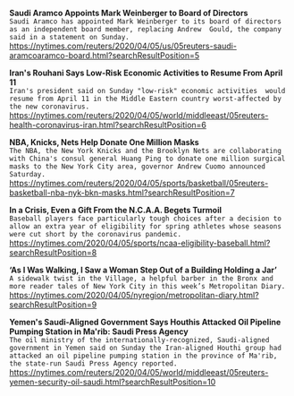 **Saudi Aramco Appoints Mark Weinberger to Board of Directors**\
`Saudi Aramco has appointed Mark Weinberger to its board of directors as an independent board member, replacing Andrew  Gould, the company said in a statement on Sunday. `\
https://nytimes.com/reuters/2020/04/05/us/05reuters-saudi-aramcoaramco-board.html?searchResultPosition=5

**Iran's Rouhani Says Low-Risk Economic Activities to Resume From April 11**\
`Iran's president said on Sunday "low-risk" economic activities  would resume from April 11 in the Middle Eastern country worst-affected by the new coronavirus. `\
https://nytimes.com/reuters/2020/04/05/world/middleeast/05reuters-health-coronavirus-iran.html?searchResultPosition=6

**NBA, Knicks, Nets Help Donate One Million Masks**\
`The NBA, the New York Knicks and the Brooklyn Nets are collaborating with China's consul general Huang Ping to donate one million surgical masks to the New York City area, governor Andrew Cuomo announced Saturday.`\
https://nytimes.com/reuters/2020/04/05/sports/basketball/05reuters-basketball-nba-nyk-bkn-masks.html?searchResultPosition=7

**In a Crisis, Even a Gift From the N.C.A.A. Begets Turmoil**\
`Baseball players face particularly tough choices after a decision to allow an extra year of eligibility for spring athletes whose seasons were cut short by the coronavirus pandemic.`\
https://nytimes.com/2020/04/05/sports/ncaa-eligibility-baseball.html?searchResultPosition=8

**‘As I Was Walking, I Saw a Woman Step Out of a Building Holding a Jar’**\
`A sidewalk twist in the Village, a helpful barber in the Bronx and more reader tales of New York City in this week’s Metropolitan Diary.`\
https://nytimes.com/2020/04/05/nyregion/metropolitan-diary.html?searchResultPosition=9

**Yemen's Saudi-Aligned Government Says Houthis Attacked Oil Pipeline Pumping Station in Ma'rib: Saudi Press Agency**\
`The oil ministry of the internationally-recognized, Saudi-aligned government in Yemen said on Sunday the Iran-aligned Houthi group had attacked an oil pipeline pumping station in the province of Ma'rib, the state-run Saudi Press Agency reported.    `\
https://nytimes.com/reuters/2020/04/05/world/middleeast/05reuters-yemen-security-oil-saudi.html?searchResultPosition=10

